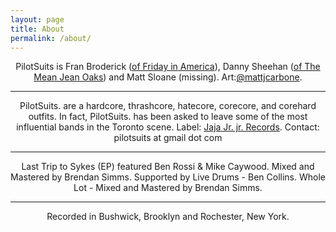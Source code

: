 ```yaml
---
layout: page
title: About
permalink: /about/
---
```

<center>
<p>PilotSuits is Fran Broderick (<a href="http://www.reverbnation.com/fridayinamerica" target="_blank">of Friday in America</a>), Danny Sheehan (<a href="http://www.themeanjeanoaks.com" target="_blank">of The Mean Jean Oaks</a>) and Matt Sloane (missing). Art:<a href="https://twitter.com/mattjcarbone" target="_blank">@mattjcarbone</a>. </p></center>

---

<center>
<p>PilotSuits. are a hardcore, thrashcore, hatecore, corecore, and corehard outfits. In fact, PilotSuits. has been asked to leave some of the most influential bands in the Toronto scene. Label: <a href="https://jajajrjr.com" target="_blank">Jaja Jr. jr. Records</a>. Contact: pilotsuits at gmail dot com</p></center>

--- 

<center>
<p>Last Trip to Sykes (EP) featured Ben Rossi & Mike Caywood. 
Mixed and Mastered by Brendan Simms. 
Supported by Live Drums - Ben Collins.
Whole Lot - Mixed and Mastered by Brendan Simms. </p></center> 


---

<center>
<p>Recorded in Bushwick, Brooklyn and Rochester, New York. </p></center>


